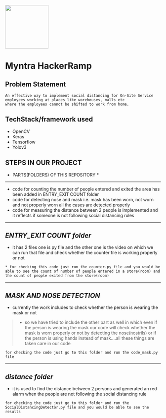 <img src="https://user-images.githubusercontent.com/29287671/97078166-ba3bde80-1607-11eb-9a4e-7d5e223e7d58.png" width="140">

# Myntra HackerRamp
## Problem Statement
```
An effective way to implement social distancing for On-Site Service employees working at places like warehouses, malls etc
where the employees cannot be shifted to work from home.
```
## TechStack/framework used
* OpenCV
* Keras
* Tensorflow
* Yolov3
## **STEPS IN OUR PROJECT**
* PARTS(FOLDERS) OF THIS REPOSITORY *
---
* code for counting the number of people entered and exited the area has been added in ENTRY_EXIT COUNT folder
* code for detecting nose and mask i.e. mask has been worn, not worn and not properly worn all the cases are detected properly
* code for measuring the distance between 2 people is implemented and it reflects if someone is not following social distancing rules
---
## *ENTRY_EXIT COUNT folder*

* it has 2 files one is py file and the other one is the video on which we can run that file and check whether the counter file is working properly or not
```  
* for checking this code just run the counter.py file and you would be able to see the count of number of people entered in a store(room) and the count of people exited from the store(room) 
```
---
## *MASK AND NOSE DETECTION*
* currently the work includes to check whether the person is wearing the mask or not
> * so we have tried to include the other part as well in which even if the person is wearing the mask our code will check whether the mask is worn properly or not by detecting the nose(nostrils) or if the person is using hands instead of mask....all these things are taken care in our code  
``` 
for checking the code just go to this folder and run the code_mask.py file 
```
---
## *distance folder*
* it is used to find the distance between 2 persons and generated an red alarm when the people are not following the social distancing rule 
``` 
for checking the code just go to this folder and run the SocialDistancingDetector.py file and you would be able to see the results 
```

